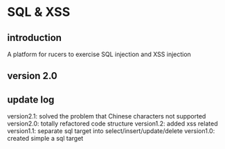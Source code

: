 # SQL & XSS
## introduction
A platform for rucers to exercise SQL injection and XSS injection
## version 2.0
## update log
version2.1: solved the problem that Chinese characters not supported
version2.0: totally refactored code structure
version1.2: added xss related
version1.1: separate sql target into select/insert/update/delete
version1.0: created simple a sql target
